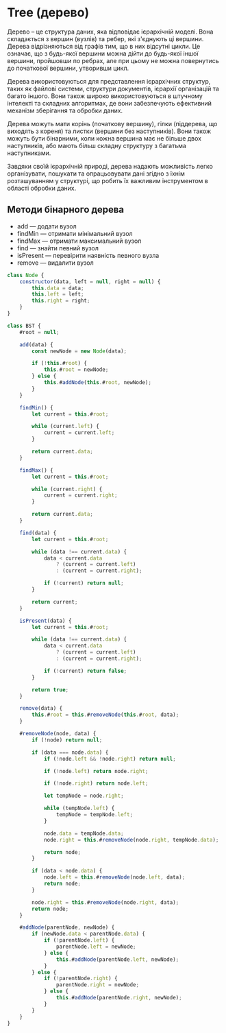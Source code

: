 # Tree (дерево)

Дерево – це структура даних, яка відповідає ієрархічній моделі. Вона складається з вершин (вузлів) та ребер, які з'єднують ці вершини. Дерева відрізняються від графів тим, що в них відсутні цикли. Це означає, що з будь-якої вершини можна дійти до будь-якої іншої вершини, пройшовши по ребрах, але при цьому не можна повернутись до початкової вершини, утворивши цикл.

Дерева використовуються для представлення ієрархічних структур, таких як файлові системи, структури документів, ієрархії організацій та багато іншого. Вони також широко використовуються в штучному інтелекті та складних алгоритмах, де вони забезпечують ефективний механізм зберігання та обробки даних.

Дерева можуть мати корінь (початкову вершину), гілки (піддерева, що виходять з кореня) та листки (вершини без наступників). Вони також можуть бути бінарними, коли кожна вершина має не більше двох наступників, або мають більш складну структуру з багатьма наступниками.

Завдяки своїй ієрархічній природі, дерева надають можливість легко організувати, пошукати та опрацьовувати дані згідно з їхнім розташуванням у структурі, що робить їх важливим інструментом в області обробки даних.

## Методи бінарного дерева

-   add — додати вузол
-   findMin — отримати мінімальний вузол
-   findMax — отримати максимальний вузол
-   find — знайти певний вузол
-   isPresent — перевірити наявність певного вузла
-   remove — видалити вузол

```js
class Node {
    constructor(data, left = null, right = null) {
        this.data = data;
        this.left = left;
        this.right = right;
    }
}

class BST {
    #root = null;

    add(data) {
        const newNode = new Node(data);

        if (!this.#root) {
            this.#root = newNode;
        } else {
            this.#addNode(this.#root, newNode);
        }
    }

    findMin() {
        let current = this.#root;

        while (current.left) {
            current = current.left;
        }

        return current.data;
    }

    findMax() {
        let current = this.#root;

        while (current.right) {
            current = current.right;
        }

        return current.data;
    }

    find(data) {
        let current = this.#root;

        while (data !== current.data) {
            data < current.data
                ? (current = current.left)
                : (current = current.right);

            if (!current) return null;
        }

        return current;
    }

    isPresent(data) {
        let current = this.#root;

        while (data !== current.data) {
            data < current.data
                ? (current = current.left)
                : (current = current.right);

            if (!current) return false;
        }

        return true;
    }

    remove(data) {
        this.#root = this.#removeNode(this.#root, data);
    }

    #removeNode(node, data) {
        if (!node) return null;

        if (data === node.data) {
            if (!node.left && !node.right) return null;

            if (!node.left) return node.right;

            if (!node.right) return node.left;

            let tempNode = node.right;

            while (tempNode.left) {
                tempNode = tempNode.left;
            }

            node.data = tempNode.data;
            node.right = this.#removeNode(node.right, tempNode.data);

            return node;
        }

        if (data < node.data) {
            node.left = this.#removeNode(node.left, data);
            return node;
        }

        node.right = this.#removeNode(node.right, data);
        return node;
    }

    #addNode(parentNode, newNode) {
        if (newNode.data < parentNode.data) {
            if (!parentNode.left) {
                parentNode.left = newNode;
            } else {
                this.#addNode(parentNode.left, newNode);
            }
        } else {
            if (!parentNode.right) {
                parentNode.right = newNode;
            } else {
                this.#addNode(parentNode.right, newNode);
            }
        }
    }
}
```
